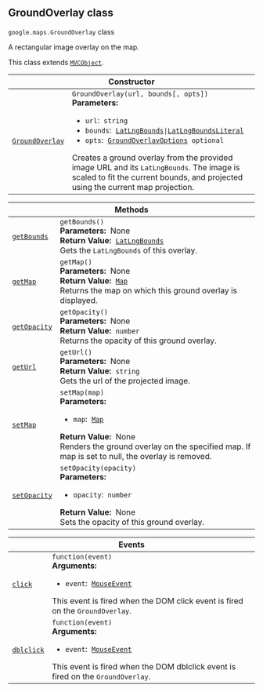 
<devsite-heading text=" GroundOverlay class" for="GroundOverlay" level="h2" link="" toc="" back-to-top=""><h2 id="GroundOverlay" is-upgraded="">GroundOverlay class </h2></devsite-heading>
<p>
<code translate="no" dir="ltr"><span itemprop="path">google.maps</span>.<span itemprop="name">GroundOverlay</span></code>
class
</p>
<p>A rectangular image overlay on the map.</p>
<p>This class extends
<code translate="no" dir="ltr"><a href="MVCObject.md">MVCObject</a></code>.
</p>
<div class="devsite-table-wrapper"><table class="constructors responsive" summary="class GroundOverlay - Constructor">
<thead>
<tr><th colspan="2" id="GroundOverlay.constructor">Constructor</th>
</tr></thead>
<tbody>
<tr>
<td><code translate="no" dir="ltr"><a class="secret-link" href="#GroundOverlay.constructor"><span>GroundOverlay</span></a></code></td>
<td><div><code translate="no" dir="ltr">GroundOverlay(url, bounds[, opts])</code></div>
<div class="desc"><strong>Parameters:</strong>&nbsp; <ul>
<li><code translate="no" dir="ltr">url</code>:&nbsp; <code translate="no" dir="ltr">string</code></li>
<li><code translate="no" dir="ltr">bounds</code>:&nbsp; <code translate="no" dir="ltr"><a href="LatLngBounds.md">LatLngBounds</a>|<a href="LatLngBoundsLiteral.md">LatLngBoundsLiteral</a></code></li>
<li><code translate="no" dir="ltr">opts</code>:&nbsp; <code translate="no" dir="ltr"><a href="GroundOverlayOptions.md">GroundOverlayOptions</a> <span class="optional-type-annotation">optional</span></code></li>
</ul></div>
<div class="desc">Creates a ground overlay from the provided image URL and its <code translate="no" dir="ltr">LatLngBounds</code>. The image is scaled to fit the current bounds, and projected using the current map projection.</div></td>
</tr>
</tbody>
</table></div>
<div class="devsite-table-wrapper"><table class="methods responsive" summary="class GroundOverlay - Methods">
<thead>
<tr><th colspan="2">Methods</th>
</tr></thead>
<tbody>
<tr id="GroundOverlay.getBounds">
<td itemprop="property"><code translate="no" dir="ltr"><a class="secret-link" href="#GroundOverlay.getBounds"><span>getBounds</span></a></code></td>
<td><div><code translate="no" dir="ltr">getBounds()</code></div>
<div class="desc"><strong>Parameters:</strong>&nbsp; None</div>
<div class="desc"><strong>Return Value:</strong>&nbsp; <code translate="no" dir="ltr"><a href="LatLngBounds.md">LatLngBounds</a></code></div>
<div class="desc">Gets the <code translate="no" dir="ltr">LatLngBounds</code> of this overlay.</div></td>
</tr>
<tr id="GroundOverlay.getMap">
<td itemprop="property"><code translate="no" dir="ltr"><a class="secret-link" href="#GroundOverlay.getMap"><span>getMap</span></a></code></td>
<td><div><code translate="no" dir="ltr">getMap()</code></div>
<div class="desc"><strong>Parameters:</strong>&nbsp; None</div>
<div class="desc"><strong>Return Value:</strong>&nbsp; <code translate="no" dir="ltr"><a href="Map.md">Map</a></code></div>
<div class="desc">Returns the map on which this ground overlay is displayed.</div></td>
</tr>
<tr id="GroundOverlay.getOpacity">
<td itemprop="property"><code translate="no" dir="ltr"><a class="secret-link" href="#GroundOverlay.getOpacity"><span>getOpacity</span></a></code></td>
<td><div><code translate="no" dir="ltr">getOpacity()</code></div>
<div class="desc"><strong>Parameters:</strong>&nbsp; None</div>
<div class="desc"><strong>Return Value:</strong>&nbsp; <code translate="no" dir="ltr">number</code></div>
<div class="desc">Returns the opacity of this ground overlay.</div></td>
</tr>
<tr id="GroundOverlay.getUrl">
<td itemprop="property"><code translate="no" dir="ltr"><a class="secret-link" href="#GroundOverlay.getUrl"><span>getUrl</span></a></code></td>
<td><div><code translate="no" dir="ltr">getUrl()</code></div>
<div class="desc"><strong>Parameters:</strong>&nbsp; None</div>
<div class="desc"><strong>Return Value:</strong>&nbsp; <code translate="no" dir="ltr">string</code></div>
<div class="desc">Gets the url of the projected image.</div></td>
</tr>
<tr id="GroundOverlay.setMap">
<td itemprop="property"><code translate="no" dir="ltr"><a class="secret-link" href="#GroundOverlay.setMap"><span>setMap</span></a></code></td>
<td><div><code translate="no" dir="ltr">setMap(map)</code></div>
<div class="desc"><strong>Parameters:</strong>&nbsp; <ul>
<li><code translate="no" dir="ltr">map</code>:&nbsp; <code translate="no" dir="ltr"><a href="Map.md">Map</a></code></li>
</ul></div>
<div class="desc"><strong>Return Value:</strong>&nbsp; None</div>
<div class="desc">Renders the ground overlay on the specified map. If map is set to null, the overlay is removed.</div></td>
</tr>
<tr id="GroundOverlay.setOpacity">
<td itemprop="property"><code translate="no" dir="ltr"><a class="secret-link" href="#GroundOverlay.setOpacity"><span>setOpacity</span></a></code></td>
<td><div><code translate="no" dir="ltr">setOpacity(opacity)</code></div>
<div class="desc"><strong>Parameters:</strong>&nbsp; <ul>
<li><code translate="no" dir="ltr">opacity</code>:&nbsp; <code translate="no" dir="ltr">number</code></li>
</ul></div>
<div class="desc"><strong>Return Value:</strong>&nbsp; None</div>
<div class="desc">Sets the opacity of this ground overlay.</div></td>
</tr>
</tbody>
</table></div>
<div class="devsite-table-wrapper"><table class="details responsive" summary="class GroundOverlay - Events">
<thead>
<tr><th colspan="2">Events</th>
</tr></thead>
<tbody>
<tr id="GroundOverlay.click">
<td itemprop="property"><code translate="no" dir="ltr"><a class="secret-link" href="#GroundOverlay.click"><span>click</span></a></code></td>
<td><div><code translate="no" dir="ltr">function(event)</code></div>
<div class="desc"><strong>Arguments:</strong>&nbsp; <ul>
<li><code translate="no" dir="ltr">event</code>:&nbsp; <code translate="no" dir="ltr"><a href="MouseEvent.md">MouseEvent</a></code></li>
</ul></div>
<div class="desc">This event is fired when the DOM click event is fired on the <code translate="no" dir="ltr">GroundOverlay</code>.</div></td>
</tr>
<tr id="GroundOverlay.dblclick">
<td itemprop="property"><code translate="no" dir="ltr"><a class="secret-link" href="#GroundOverlay.dblclick"><span>dblclick</span></a></code></td>
<td><div><code translate="no" dir="ltr">function(event)</code></div>
<div class="desc"><strong>Arguments:</strong>&nbsp; <ul>
<li><code translate="no" dir="ltr">event</code>:&nbsp; <code translate="no" dir="ltr"><a href="MouseEvent.md">MouseEvent</a></code></li>
</ul></div>
<div class="desc">This event is fired when the DOM dblclick event is fired on the <code translate="no" dir="ltr">GroundOverlay</code>.</div></td>
</tr>
</tbody>
</table></div>
<script src="replace_links.js"></script>

